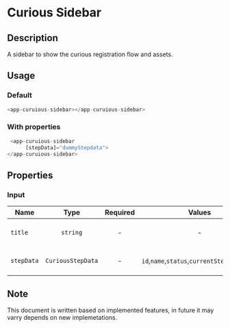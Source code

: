 # Curious Sidebar

## Description

A sidebar to show the curious registration flow and assets.

## Usage

### Default

```js
<app-curuious-sidebar></app-curuious-sidebar>
```

### With properties

```js
 <app-curuious-sidebar
      [stepData]="dummyStepdata">
</app-curuious-sidebar>
```

## Properties

### Input

| Name    |   Type   | Required | Values | Default | Description                        |
| ------- | :------: | :------: | :----: | :-----: | ---------------------------------- |
| `title` | `string` | - | - | - | Set the title of the step navigator |
| `stepData` |  `CuriousStepData`   |    -     |   `id`,`name`,`status`,`currentStep`,`assetUrl`    |    -    | To set the values in each step                   |


## Note

This document is written based on implemented features, in future it may varry depends on new implemetations.
